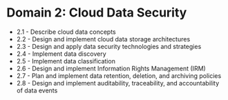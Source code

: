 # Domain 2: Cloud Data Security

- 2.1 - Describe cloud data concepts
- 2.2 - Design and implement cloud data storage architectures
- 2.3 - Design and apply data security technologies and strategies
- 2.4 - Implement data discovery
- 2.5 - Implement data classification
- 2.6 - Design and implement Information Rights Management (IRM)
- 2.7 - Plan and implement data retention, deletion, and archiving policies
- 2.8 - Design and implement auditability, traceability, and accountability of data events

